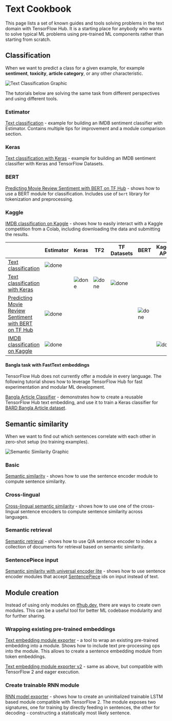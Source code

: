 # Text Cookbook

This page lists a set of known guides and tools solving problems in the text
domain with TensorFlow Hub. It is a starting place for anybody who wants to
solve typical ML problems using pre-trained ML components rather than starting
from scratch.

## Classification

When we want to predict a class for a given example, for example **sentiment**,
**toxicity**, **article category**, or any other characteristic.

![Text Classification Graphic](https://www.gstatic.com/aihub/tfhub/universal-sentence-encoder/example-classification.png)

The tutorials below are solving the same task from different perspectives and
using different tools.

### Estimator

[Text classification](https://www.tensorflow.org/hub/tutorials/text_classification_with_tf_hub) -
example for building an IMDB sentiment classifier with Estimator. Contains
multiple tips for improvement and a module comparison section.

### Keras

[Text classification with Keras](https://www.tensorflow.org/beta/tutorials/keras/basic_text_classification_with_tfhub) -
example for building an IMDB sentiment classifier with Keras and TensorFlow
Datasets.


### BERT
[Predicting Movie Review Sentiment with BERT on TF Hub](https://github.com/google-research/bert/blob/master/predicting_movie_reviews_with_bert_on_tf_hub.ipynb) -
shows how to use a BERT module for classification. Includes use of `bert`
library for tokenization and preprocessing.

### Kaggle
[IMDB classification on Kaggle](https://github.com/tensorflow/hub/blob/master/examples/colab/text_classification_with_tf_hub_on_kaggle.ipynb) - shows how to easily interact with a Kaggle competition from a Colab,
including downloading the data and submitting the results.


|           | Estimator | Keras | TF2 | TF Datasets | BERT | Kaggle APIs |
| --------- | --------- | ----- | --- | ----------- | ---- | ----------- |
| [Text classification](https://www.tensorflow.org/hub/tutorials/text_classification_with_tf_hub) | ![done](https://www.gstatic.com/images/icons/material/system_gm/1x/bigtop_done_googblue_18dp.png) | | | | | |
| [Text classification with Keras](https://www.tensorflow.org/beta/tutorials/keras/basic_text_classification_with_tfhub)| | ![done](https://www.gstatic.com/images/icons/material/system_gm/1x/bigtop_done_googblue_18dp.png) | ![done](https://www.gstatic.com/images/icons/material/system_gm/1x/bigtop_done_googblue_18dp.png) | ![done](https://www.gstatic.com/images/icons/material/system_gm/1x/bigtop_done_googblue_18dp.png) | | |
| [Predicting Movie Review Sentiment with BERT on TF Hub](https://github.com/google-research/bert/blob/master/predicting_movie_reviews_with_bert_on_tf_hub.ipynb)| ![done](https://www.gstatic.com/images/icons/material/system_gm/1x/bigtop_done_googblue_18dp.png) | | | | ![done](https://www.gstatic.com/images/icons/material/system_gm/1x/bigtop_done_googblue_18dp.png) | |
| [IMDB classification on Kaggle](https://github.com/tensorflow/hub/blob/master/examples/colab/text_classification_with_tf_hub_on_kaggle.ipynb)| ![done](https://www.gstatic.com/images/icons/material/system_gm/1x/bigtop_done_googblue_18dp.png) | | | | | ![done](https://www.gstatic.com/images/icons/material/system_gm/1x/bigtop_done_googblue_18dp.png) |

#### Bangla task with FastText embeddings
TensorFlow Hub does not currently offer a module in every language. The
following tutorial shows how to leverage TensorFlow Hub for fast experimentation
and modular ML development.

[Bangla Article Classifier](https://github.com/tensorflow/hub/blob/master/examples/colab/bangla_article_classifier.ipynb) -
demonstrates how to create a reusable TensorFlow Hub text embedding, and use it
to train a Keras classifier for
[BARD Bangla Article dataset](https://github.com/tanvirfahim15/BARD-Bangla-Article-Classifier).

## Semantic similarity

When we want to find out which sentences correlate with each other in zero-shot
setup (no training examples).

![Semantic Similarity Graphic](https://www.gstatic.com/aihub/tfhub/universal-sentence-encoder/example-similarity.png)

### Basic
[Semantic similarity](https://github.com/tensorflow/hub/blob/master/examples/colab/semantic_similarity_with_tf_hub_universal_encoder.ipynb) - shows how to use the sentence encoder module to compute sentence
similarity.

### Cross-lingual
[Cross-lingual semantic similarity](https://github.com/tensorflow/hub/blob/master/examples/colab/cross_lingual_similarity_with_tf_hub_multilingual_universal_encoder.ipynb) - shows how to use one of the cross-lingual sentence
encoders to compute sentence similarity across languages.

### Semantic retrieval
[Semantic retrieval](https://github.com/tensorflow/hub/blob/master/examples/colab/retrieval_with_tf_hub_universal_encoder_qa.ipynb) - shows how to use Q/A sentence encoder to index a collection of documents
for retrieval based on semantic similarity.

### SentencePiece input
[Semantic similarity with universal encoder lite](https://github.com/tensorflow/hub/blob/master/examples/colab/semantic_similarity_with_tf_hub_universal_encoder_lite.ipynb) - shows how to use sentence encoder modules that accept
[SentencePiece](https://github.com/google/sentencepiece) ids on input instead of
text.


## Module creation
Instead of using only modules on [tfhub.dev](https://tfhub.dev), there are ways
to create own modules. This can be a useful tool for better ML codebase
modularity and for further sharing.

### Wrapping existing pre-trained embeddings
[Text embedding module exporter](https://github.com/tensorflow/hub/blob/master/examples/text_embeddings/export.py) -
a tool to wrap an existing pre-trained embedding into a module. Shows how to
include text pre-processing ops into the module. This allows to create a
sentence embedding module from token embeddings.

[Text embedding module exporter v2](https://github.com/tensorflow/hub/blob/master/examples/text_embeddings_v2/export_v2.py) -
same as above, but compatible with TensorFlow 2 and eager execution.

### Create trainable RNN module
[RNN model exporter](https://github.com/tensorflow/tensorflow/blob/master/tensorflow/examples/saved_model/integration_tests/export_text_rnn_model.py) -
shows how to create an uninitialized trainable LSTM based module compatible with
TensorFlow 2. The module exposes two signatures, one for training by directly
feeding in sentences, the other for decoding - constructing a statistically most
likely sentence.
